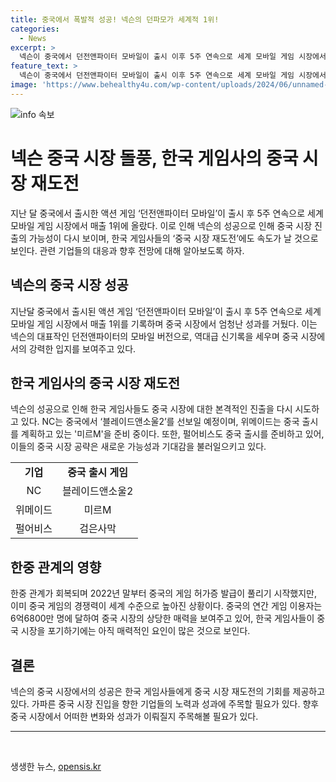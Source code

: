 ```yaml
---
title: 중국에서 폭발적 성공! 넥슨의 던파모가 세계적 1위!
categories:
  - News
excerpt: >
  넥슨이 중국에서 던전앤파이터 모바일이 출시 이후 5주 연속으로 세계 모바일 게임 시장에서 매출 1위를 기록, 앱 시장조사업체에 따르면 중국 출시 첫 주에만 매출 1억4000만 달러를 거둔 것으로 추정됐다. 이를 토대로 다른 국내 게임 업체들도 중국 시장 공략에 본격 나서고 있으며, NC는 블레이드앤소울2를, 위메이드는 미르M을 중국에 선보일 예정이다. 이러한 성과를 통해 한국 게임사들이 중국 시장 재도전에 속도를 낼 것으로 전망된다.
feature_text: >
  넥슨이 중국에서 던전앤파이터 모바일이 출시 이후 5주 연속으로 세계 모바일 게임 시장에서 매출 1위를 기록, 앱 시장조사업체에 따르면 중국 출시 첫 주에만 매출 1억4000만 달러를 거둔 것으로 추정됐다. 이를 토대로 다른 국내 게임 업체들도 중국 시장 공략에 본격 나서고 있으며, NC는 블레이드앤소울2를, 위메이드는 미르M을 중국에 선보일 예정이다. 이러한 성과를 통해 한국 게임사들이 중국 시장 재도전에 속도를 낼 것으로 전망된다.
image: 'https://www.behealthy4u.com/wp-content/uploads/2024/06/unnamed-file.png'
---
```


<p><img src="https://www.behealthy4u.com/wp-content/uploads/2024/06/unnamed-file.png" alt="info 속보" /></p>

<h1>넥슨 중국 시장 돌풍, 한국 게임사의 중국 시장 재도전</h1>

<p data-ke-size="size16">지난 달 중국에서 출시한 액션 게임 ‘던전앤파이터 모바일’이 출시 후 5주 연속으로 세계 모바일 게임 시장에서 매출 1위에 올랐다. 이로 인해 넥슨의 성공으로 인해 중국 시장 진출의 가능성이 다시 보이며, 한국 게임사들의 ‘중국 시장 재도전’에도 속도가 날 것으로 보인다. 관련 기업들의 대응과 향후 전망에 대해 알아보도록 하자.
</p>

<h2 data-ke-size="size26">넥슨의 중국 시장 성공</h2>

<p data-ke-size="size16">지난달 중국에서 출시된 액션 게임 ‘던전앤파이터 모바일’이 출시 후 5주 연속으로 세계 모바일 게임 시장에서 매출 1위를 기록하며 중국 시장에서 엄청난 성과를 거뒀다. 이는 넥슨의 대표작인 던전앤파이터의 모바일 버전으로, 역대급 신기록을 세우며 중국 시장에서의 강력한 입지를 보여주고 있다.
</p>

<h2 data-ke-size="size26">한국 게임사의 중국 시장 재도전</h2>

<p data-ke-size="size16">넥슨의 성공으로 인해 한국 게임사들도 중국 시장에 대한 본격적인 진출을 다시 시도하고 있다. NC는 중국에서 ‘블레이드앤소울2’를 선보일 예정이며, 위메이드는 중국 출시를 계획하고 있는 '미르M'을 준비 중이다. 또한, 펄어비스도 중국 출시를 준비하고 있어, 이들의 중국 시장 공략은 새로운 가능성과 기대감을 불러일으키고 있다.
</p>

<table>
  <tr>
    <td style="text-align: center; height: 17px;"><b>기업</b></td>
    <td style="text-align: center; height: 17px;"><b>중국 출시 게임</b></td>
  </tr>
  <tr>
    <td style="text-align: center; height: 17px;">NC</td>
    <td style="text-align: center; height: 17px;">블레이드앤소울2</td>
  </tr>
  <tr>
    <td style="text-align: center; height: 17px;">위메이드</td>
    <td style="text-align: center; height: 17px;">미르M</td>
  </tr>
  <tr>
    <td style="text-align: center; height: 17px;">펄어비스</td>
    <td style="text-align: center; height: 17px;">검은사막</td>
  </tr>
</table>

<h2 data-ke-size="size26">한중 관계의 영향</h2>

<p data-ke-size="size16">한중 관계가 회복되며 2022년 말부터 중국의 게임 허가증 발급이 풀리기 시작했지만, 이미 중국 게임의 경쟁력이 세계 수준으로 높아진 상황이다. 중국의 연간 게임 이용자는 6억6800만 명에 달하여 중국 시장의 상당한 매력을 보여주고 있어, 한국 게임사들이 중국 시장을 포기하기에는 아직 매력적인 요인이 많은 것으로 보인다.
</p>

<h2 data-ke-size="size26">결론</h2>

<p data-ke-size="size16">넥슨의 중국 시장에서의 성공은 한국 게임사들에게 중국 시장 재도전의 기회를 제공하고 있다. 가파른 중국 시장 진입을 향한 기업들의 노력과 성과에 주목할 필요가 있다. 향후 중국 시장에서 어떠한 변화와 성과가 이뤄질지 주목해볼 필요가 있다.
</p>

<hr>

<p data-ke-size="size16">&nbsp;</p>
생생한 뉴스, <a href="https://opensis.kr" rel="dofollow">opensis.kr</a>


